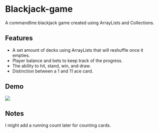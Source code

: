 # Blackjack-game
A commandline blackjack game created using ArrayLists and Collections.

## Features
- A set amount of decks using ArrayLists that will reshuffle once it empties.
- Player balance and bets to keep track of the progress.
- The ability to hit, stand, win, and draw.
- Distinction between a 1 and 11 ace card.

## Demo
<img src="https://dendev.net/Demos/BlackJack.gif"/>

## Notes
I might add a running count later for counting cards.
